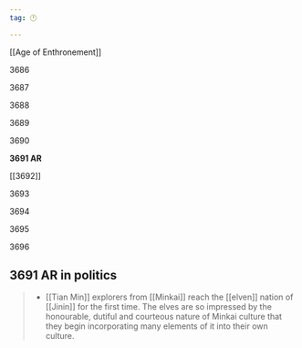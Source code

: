 ```yaml
---
tag: 🕛

---
```

[[Age of Enthronement]]


3686

3687

3688

3689

3690

**3691 AR**

[[3692]]

3693

3694

3695

3696



## 3691 AR in politics

>  - [[Tian Min]] explorers from [[Minkai]] reach the [[elven]] nation of [[Jinin]] for the first time. The elves are so impressed by the honourable, dutiful and courteous nature of Minkai culture that they begin incorporating many elements of it into their own culture.






